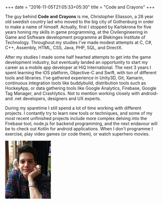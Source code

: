 +++
date = "2016-11-05T21:05:33+05:30"
title = "Code and Crayons"
+++

The guy behind **Code and Crayons** is me, Christopher Eliasson, a 28 year old swedish country lad who moved to the big city of Gothenburg in order to make a name of himself. Actually, first I stopped by Karlskrona for five years honing my skills in game programming, at the Civilengineering in Game and Software development programme at Blekinges Institute of Technology. Throughout my studies I've made modest attempts at C, C#, C++, Assembly, HTML, CSS, Java, PHP, SQL, and DirectX.

After my studies I made some half hearted attempts to get into the game development industry, but eventually landed an opportunity to start my career as a mobile app developer at HiQ International. The next 3 years I spent learning the iOS platform, Objective-C and Swift, with ton of different tools and libraries. I've gathered experience in Unity3D, Git, Xamarin, continuous integration tools like buddybuild, distribution tools such as HockeyApp, or data gathering tools like Google Analytics, Firebase, Google Tag Manager, and Crashlytics. Not to mention working closely with android- and .net developers, designers and UX experts.

During my sparetime I still spend a lot of time working with different projects. I contantly try to learn new tools or techniques, and some of my most recent unfinished projects include more complex delving into the Firebase tool, node.js for backend programming, and the next endavour will be to check out Kotlin for android applications. When I don't programme I exercise, play video games (or code them), or watch superhero movies.

![This is me][1]

[1]: /img/me.png